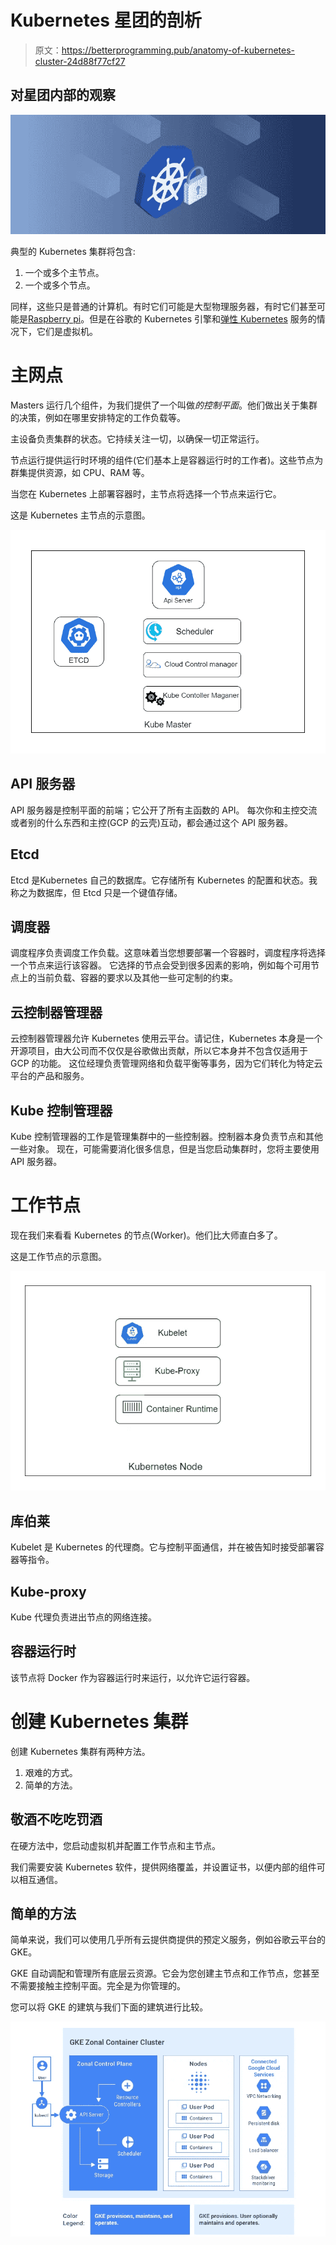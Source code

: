 # Kubernetes 星团的剖析

> 原文：<https://betterprogramming.pub/anatomy-of-kubernetes-cluster-24d88f77cf27>

## 对星团内部的观察

![](img/f57bd6a0b5cb7948f80da1fcc0c663c3.png)

典型的 Kubernetes 集群将包含:

1.  一个或多个主节点。
2.  一个或多个节点。

同样，这些只是普通的计算机。有时它们可能是大型物理服务器，有时它们甚至可能是[Raspberry pi](https://www.raspberrypi.org/)。但是在谷歌的 Kubernetes 引擎和[弹性 Kubernetes](https://www.elastic.co/elastic-cloud-kubernetes) 服务的情况下，它们是虚拟机。

# 主网点

Masters 运行几个组件，为我们提供了一个叫做*的控制平面*。他们做出关于集群的决策，例如在哪里安排特定的工作负载等。

主设备负责集群的状态。它持续关注一切，以确保一切正常运行。

节点运行提供运行时环境的组件(它们基本上是容器运行时的工作者)。这些节点为群集提供资源，如 CPU、RAM 等。

当您在 Kubernetes 上部署容器时，主节点将选择一个节点来运行它。

这是 Kubernetes 主节点的示意图。

![](img/0d57c80a5c5a2094f53579e97fbfe181.png)

## **API 服务器**

API 服务器是控制平面的前端；它公开了所有主函数的 API。
每次你和主控交流或者别的什么东西和主控(GCP 的云壳)互动，都会通过这个 API 服务器。

## **Etcd**

Etcd 是Kubernetes 自己的数据库。它存储所有 Kubernetes 的配置和状态。我称之为数据库，但 Etcd 只是一个键值存储。

## **调度器**

调度程序负责调度工作负载。这意味着当您想要部署一个容器时，调度程序将选择一个节点来运行该容器。
它选择的节点会受到很多因素的影响，例如每个可用节点上的当前负载、容器的要求以及其他一些可定制的约束。

## **云控制器管理器**

云控制器管理器允许 Kubernetes 使用云平台。请记住，Kubernetes 本身是一个开源项目，由大公司而不仅仅是谷歌做出贡献，所以它本身并不包含仅适用于 GCP 的功能。
这位经理负责管理网络和负载平衡等事务，因为它们转化为特定云平台的产品和服务。

## **Kube 控制管理器**

Kube 控制管理器的工作是管理集群中的一些控制器。控制器本身负责节点和其他一些对象。
现在，可能需要消化很多信息，但是当您启动集群时，您将主要使用 API 服务器。

# 工作节点

现在我们来看看 Kubernetes 的节点(Worker)。他们比大师直白多了。

这是工作节点的示意图。

![](img/e6644ede222877cc6ccac2f5be714014.png)

## 库伯莱

Kubelet 是 Kubernetes 的代理商。它与控制平面通信，并在被告知时接受部署容器等指令。

## **Kube-proxy**

Kube 代理负责进出节点的网络连接。

## **容器运行时**

该节点将 Docker 作为容器运行时来运行，以允许它运行容器。

# 创建 Kubernetes 集群

创建 Kubernetes 集群有两种方法。

1.  艰难的方式。
2.  简单的方法。

## **敬酒不吃吃罚酒**

在硬方法中，您启动虚拟机并配置工作节点和主节点。

我们需要安装 Kubernetes 软件，提供网络覆盖，并设置证书，以便内部的组件可以相互通信。

## **简单的方法**

简单来说，我们可以使用几乎所有云提供商提供的预定义服务，例如谷歌云平台的 GKE。

GKE 自动调配和管理所有底层云资源。它会为您创建主节点和工作节点，您甚至不需要接触主控制平面。完全是为你管理的。

您可以将 GKE 的建筑与我们下面的建筑进行比较。

![](img/49791ccffce909fc671d56b170813abe.png)